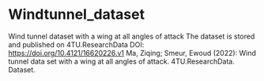 # Windtunnel_dataset
Wind tunnel dataset with a wing at all angles of attack
The dataset is stored and published on 4TU.ResearchData
DOI: https://doi.org/10.4121/16620226.v1
Ma, Ziqing; Smeur, Ewoud (2022): Wind tunnel data set with a wing at all angles of attack. 4TU.ResearchData. Dataset.
